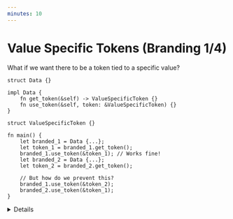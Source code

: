 ```yaml
---
minutes: 10
---
```


# Value Specific Tokens (Branding 1/4)

What if we want there to be a token tied to a specific value?

```rust,editable
struct Data {}

impl Data {
    fn get_token(&self) -> ValueSpecificToken {}
    fn use_token(&self, token: &ValueSpecificToken) {}
}

struct ValueSpecificToken {}

fn main() {
    let branded_1 = Data {...};
    let token_1 = branded_1.get_token();
    branded_1.use_token(&token_1); // Works fine!
    let branded_2 = Data {...};
    let token_2 = branded_2.get_token();

    // But how do we prevent this?
    branded_1.use_token(&token_2);
    branded_2.use_token(&token_1);
}
```

<details>

- What if we want to tie a token to a _specific variable_ in our code? Can we do
  this in Rust's type system?

- Motivation: Say we want "proof of index" for a value of some type, but we
  don't want that index to "cross over" to values of the same or different
  types.

  Or what if we want to model "arena allocation" somehow?

- Ask: How might we try to do this?

  Expect students to not reach a good implementation from this, but be willing
  to experiment and follow through on things.

- This kind of token-association is called Branding. Doing this lets us expand
  the "proof of work from elsewhere" to more general aspects of rust.

- [`GhostCell`](https://plv.mpi-sws.org/rustbelt/ghostcell/paper.pdf) is a
  prominent user of this method.

</details>
